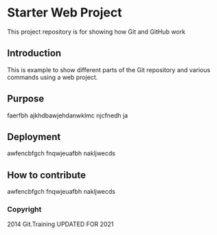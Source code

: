 # Starter Web Project

This project repository is for showing how Git and GitHub work

## Introduction

This is example to show different parts of the Git repository and various commands using a web project.

## Purpose

faerfbh ajkhdbawjehdanwklmc njcfnedh ja

## Deployment

awfencbfgch fnqwjeuafbh nakljwecds

## How to contribute

awfencbfgch fnqwjeuafbh nakljwecds

### Copyright

2014 Git.Training UPDATED FOR 2021